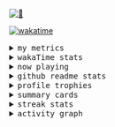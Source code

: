 [![🐙](https://hits.seeyoufarm.com/api/count/incr/badge.svg?url=https%3A%2F%2Fgithub.com%2Fktnkk%2Fhit-counter&count_bg=%23070707&title_bg=%23070707&icon=&icon_color=%23E7E7E7&title=visitors&edge_flat=true)](https://hits.seeyoufarm.com)

[![wakatime](https://wakatime.com/badge/user/43ee8060-219a-4cc8-b7a0-9a681ab5a8a7.svg)](https://wakatime.com/@43ee8060-219a-4cc8-b7a0-9a681ab5a8a7)

<details>
  <summary> <samp>my metrics</samp></summary>
  
  <br>
  
 ![🐳](https://github.com/kkhys/kkhys/blob/main/github-metrics.svg)
  
  ***
</details>

<details>
  <summary> <samp>wakaTime stats</samp></summary>
  
  <br>
  
<!--START_SECTION:waka-->
![Code Time](http://img.shields.io/badge/Code%20Time-824%20hrs%2016%20mins-blue)

**🐱 My GitHub Data** 

> 📦 5.0 MB Used in GitHub's Storage 
 > 
> 🏆 2,511 Contributions in the Year 2023
 > 
> 💼 Opted to Hire
 > 
> 📜 3 Public Repositories 
 > 
> 🔑 56 Private Repositories 
 > 
**I'm an Early 🐤** 

```text
🌞 Morning                10579 commits       ███████████░░░░░░░░░░░░░░   44.50 % 
🌆 Daytime                5478 commits        ██████░░░░░░░░░░░░░░░░░░░   23.04 % 
🌃 Evening                6595 commits        ███████░░░░░░░░░░░░░░░░░░   27.74 % 
🌙 Night                  1120 commits        █░░░░░░░░░░░░░░░░░░░░░░░░   04.71 % 
```
📅 **I'm Most Productive on Monday** 

```text
Monday                   4557 commits        █████░░░░░░░░░░░░░░░░░░░░   19.17 % 
Tuesday                  3983 commits        ████░░░░░░░░░░░░░░░░░░░░░   16.76 % 
Wednesday                4223 commits        ████░░░░░░░░░░░░░░░░░░░░░   17.76 % 
Thursday                 3940 commits        ████░░░░░░░░░░░░░░░░░░░░░   16.57 % 
Friday                   4104 commits        ████░░░░░░░░░░░░░░░░░░░░░   17.26 % 
Saturday                 1560 commits        ██░░░░░░░░░░░░░░░░░░░░░░░   06.56 % 
Sunday                   1405 commits        █░░░░░░░░░░░░░░░░░░░░░░░░   05.91 % 
```


📊 **This Week I Spent My Time On** 

```text
🕑︎ Time Zone: Asia/Tokyo

💬 Programming Languages: 
Other                    33 hrs 2 mins       ████████████████░░░░░░░░░   65.97 % 
HTML                     6 hrs 42 mins       ███░░░░░░░░░░░░░░░░░░░░░░   13.39 % 
Java                     6 hrs 9 mins        ███░░░░░░░░░░░░░░░░░░░░░░   12.28 % 
TypeScript               1 hr 56 mins        █░░░░░░░░░░░░░░░░░░░░░░░░   03.89 % 
Play2                    1 hr 17 mins        █░░░░░░░░░░░░░░░░░░░░░░░░   02.59 % 

🔥 Editors: 
Chrome                   33 hrs 2 mins       ████████████████░░░░░░░░░   65.97 % 
IntelliJ                 14 hrs 14 mins      ███████░░░░░░░░░░░░░░░░░░   28.42 % 
WebStorm                 2 hrs 48 mins       █░░░░░░░░░░░░░░░░░░░░░░░░   05.61 % 

💻 Operating System: 
Mac                      50 hrs 5 mins       █████████████████████████   100.00 % 
```


 Last Updated on 2023/05/29 18:44:32 UTC
<!--END_SECTION:waka-->
  
  ***
</details>


<details>
  <summary> <samp>now playing</samp></summary>
  
  <br>
 
 [![🐟](https://spotify-github-profile.vercel.app/api/view?uid=31ryofms4dnv7mrohhepo4c4zgqu&cover_image=true&theme=default&show_offline=false&background_color=121212&bar_color=53b14f&bar_color_cover=false)](https://open.spotify.com/user/31ryofms4dnv7mrohhepo4c4zgqu)
  
  ***
</details>

<details>
  <summary> <samp>github readme stats</samp></summary>
  
  <br>
  
 <p align="left"> 
  <img alt="🐠" src="https://github-readme-stats.vercel.app/api?username=kkhys&count_private=true&show_icons=true&theme=dark&include_all_commits=true" />
  <img alt="🐟" src="https://github-readme-stats.vercel.app/api/top-langs/?username=kkhys&layout=compact&theme=dark&langs_count=10&hide=HTML,CSS,SCSS" />
</p>
  
  ***
</details>

<details>
  <summary> <samp>profile trophies</samp></summary>
  
  <br>
  
  [![🐬](https://github-profile-trophy.vercel.app/?username=kkhys&rank=SECRET,SSS,SS,S,AAA,AA,A&theme=darkhub&row=1&margin-w=10&no-bg=true)](https://github.com/ryo-ma/github-profile-trophy)
  
  ***
</details>

<details>
  <summary> <samp>summary cards</samp></summary>
  
  <br>
  
  ![🐋](https://github-profile-summary-cards.vercel.app/api/cards/profile-details?username=kkhys&theme=github_dark)
  ![🦑](https://github-profile-summary-cards.vercel.app/api/cards/repos-per-language?username=kkhys&theme=github_dark)
  ![🦭](https://github-profile-summary-cards.vercel.app/api/cards/most-commit-language?username=kkhys&theme=github_dark)
  ![🦀](https://github-profile-summary-cards.vercel.app/api/cards/stats?username=kkhys&theme=github_dark)
  ![🦈](https://github-profile-summary-cards.vercel.app/api/cards/productive-time?username=kkhys&theme=github_dark)
  
  ***
</details>

<details>
  <summary> <samp>streak stats</samp></summary>
  
  <br>
  
  [![🐠](http://github-readme-streak-stats.herokuapp.com?user=kkhys&theme=dark)](https://git.io/streak-stats)
  
  ***
</details>

<details>
  <summary> <samp>activity graph</samp></summary>
  
  <br>
  
  [![🐡](https://github-readme-activity-graph.cyclic.app/graph?username=kkhys&theme=xcode)](https://github.com/ashutosh00710/github-readme-activity-graph)
  
  ***
</details>
